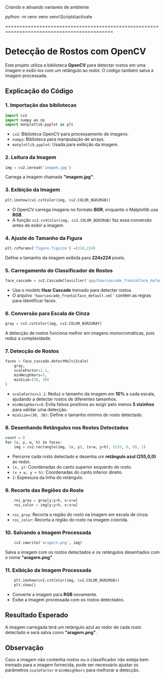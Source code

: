 Criando e ativando variaveis de ambiente

python -m venv venv
venv\Scripts\activate

============================================================================================

# Detecção de Rostos com OpenCV

Este projeto utiliza a biblioteca **OpenCV** para detectar rostos em uma imagem e exibi-los com um retângulo ao redor. O código também salva a imagem processada.

## Explicação do Código

### 1. Importação das bibliotecas
```python
import cv2
import numpy as np
import matplotlib.pyplot as plt
```
- `cv2`: Biblioteca OpenCV para processamento de imagens.
- `numpy`: Biblioteca para manipulação de arrays.
- `matplotlib.pyplot`: Usada para exibição da imagem.

### 2. Leitura da Imagem
```python
img = cv2.imread('imagem.jpg')
```
Carrega a imagem chamada **"imagem.jpg"**.

### 3. Exibição da Imagem
```python
plt.imshow(cv2.cvtColor(img, cv2.COLOR_BGR2RGB))
```
- O OpenCV carrega imagens no formato **BGR**, enquanto o Matplotlib usa **RGB**.
- A função `cv2.cvtColor(img, cv2.COLOR_BGR2RGB)` faz essa conversão antes de exibir a imagem.

### 4. Ajuste do Tamanho da Figura
```python
plt.rcParams['figure.figsize'] =(224,224)
```
Define o tamanho da imagem exibida para **224x224** pixels.

### 5. Carregamento do Classificador de Rostos
```python
face_cascade = cv2.CascadeClassifier('app/haarcascade_frontalface_default.xml')
```
- Usa o modelo **Haar Cascade** treinado para detectar rostos.
- O arquivo `'haarcascade_frontalface_default.xml'` contém as regras para identificar faces.

### 6. Conversão para Escala de Cinza
```python
gray = cv2.cvtColor(img, cv2.COLOR_BGR2GRAY)
```
A detecção de rostos funciona melhor em imagens monocromáticas, pois reduz a complexidade.

### 7. Detecção de Rostos
```python
faces = face_cascade.detectMultiScale(
    gray,
    scaleFactor=1.1,
    minNeighbors=5,
    minSize=(30, 30)
)
```
- `scaleFactor=1.1`: Reduz o tamanho da imagem em **10%** a cada escala, ajudando a detectar rostos de diferentes tamanhos.
- `minNeighbors=5`: Evita falsos positivos ao exigir pelo menos **5 vizinhos** para validar uma detecção.
- `minSize=(30, 30)`: Define o tamanho mínimo do rosto detectado.

### 8. Desenhando Retângulos nos Rostos Detectados
```python
count = 0
for (x, y, w, h) in faces:
    img = cv2.rectangle(img, (x, y), (x+w, y+h), (255, 0, 0), 2)
```
- Percorre cada rosto detectado e desenha um **retângulo azul (255,0,0)** ao redor.
- `(x, y)`: Coordenadas do canto superior esquerdo do rosto.
- `(x + w, y + h)`: Coordenadas do canto inferior direito.
- `2`: Espessura da linha do retângulo.

### 9. Recorte das Regiões do Rosto
```python
    roi_gray = gray[y:y+h, x:x+w]
    roi_color = img[y:y+h, x:x+w]
```
- `roi_gray`: Recorta a região do rosto na imagem em escala de cinza.
- `roi_color`: Recorta a região do rosto na imagem colorida.

### 10. Salvando a Imagem Processada
```python
    cv2.imwrite('aragorn.png', img)
```
Salva a imagem com os rostos detectados e os retângulos desenhados com o nome **"aragorn.png"**.

### 11. Exibição da Imagem Processada
```python
    plt.imshow(cv2.cvtColor(img, cv2.COLOR_BGR2RGB))
    plt.show()
```
- Converte a imagem para **RGB** novamente.
- Exibe a imagem processada com os rostos detectados.

## Resultado Esperado
A imagem carregada terá um retângulo azul ao redor de cada rosto detectado e será salva como **"aragorn.png"**.

## Observação
Caso a imagem não contenha rostos ou o classificador não esteja bem treinado para a imagem fornecida, pode ser necessário ajustar os parâmetros `scaleFactor` e `minNeighbors` para melhorar a detecção.

